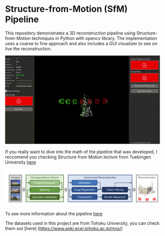# Structure-from-Motion (SfM) Pipeline

This repository demonstrates a 3D reconstruction pipeline using Structure-from-Motion techniques in Python with opencv library. The implementation uses a coarse to fine approach and also includes a GUI visualizer to see on live the reconstruction.

![Example reconstruction](sfm.gif)

If you really want to dive into the math of the pipeline that was developed, I reccomend you checking Structure from Motion lecture from Tuebingen University [here](https://uni-tuebingen.de/fakultaeten/mathematisch-naturwissenschaftliche-fakultaet/fachbereiche/informatik/lehrstuehle/autonomous-vision/lectures/computer-vision/)

![Example pipeline](pipeline.png)

To see more information about the pipeline [here](https://luisrodolfo10.github.io/incremental_sfm/)

The datasets used in this project are from Tohoku University, you can check them out [here] (https://www.aoki.ecei.tohoku.ac.jp/mvs/)